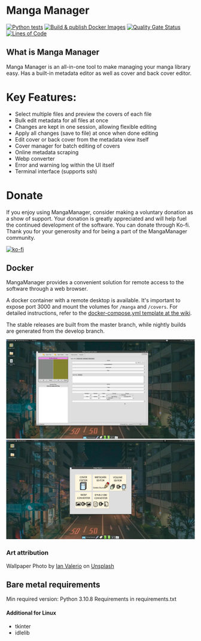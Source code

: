 # Manga Manager

[![Python tests](https://github.com/ThePromidius/Manga-Manager/actions/workflows/Run_Tests.yml/badge.svg)](https://github.com/ThePromidius/Manga-Manager/actions/workflows/Run_Tests.yml) [![Build & publish Docker Images](https://github.com/ThePromidius/Manga-Manager/actions/workflows/Build_Docker_Images.yml/badge.svg)](https://github.com/ThePromidius/Manga-Manager/actions/workflows/Build_Docker_Images.yml)
[![Quality Gate Status](https://sonarcloud.io/api/project_badges/measure?project=ThePromidius_Manga-Manager&metric=alert_status)](https://sonarcloud.io/summary/new_code?id=ThePromidius_Manga-Manager)
[![Lines of Code](https://sonarcloud.io/api/project_badges/measure?project=ThePromidius_Manga-Manager&metric=ncloc)](https://sonarcloud.io/summary/new_code?id=ThePromidius_Manga-Manager)

## What is Manga Manager
Manga Manager is an all-in-one tool to make managing your manga library easy.
Has a built-in metadata editor as well as cover and back cover editor.

# Key Features:
* Select multiple files and preview the covers of each file
* Bulk edit metadata for all files at once
* Changes are kept in one session, allowing flexible editing
* Apply all changes (save to file) at once when done editing
* Edit cover or back cover from the metadata view itself
* Cover manager for batch editing of covers
* Online metadata scraping
* Webp converter
* Error and warning log within the UI itself
* Terminal interface (supports ssh)



# Donate
If you enjoy using MangaManager, consider making a voluntary donation as a show of support. Your donation is greatly appreciated and will help fuel the continued development of the software.
You can donate through Ko-fi. Thank you for your generosity and for being a part of the MangaManager community.

[![ko-fi](https://ko-fi.com/img/githubbutton_sm.svg)](https://ko-fi.com/U7U4IC14H)

## Docker

MangaManager provides a convenient solution for remote access to the software through a web browser.

A docker container with a remote desktop is available. It's important to expose port 3000 and mount the volumes for `/manga` and `/covers`. For detailed instructions, refer to the [docker-compose.yml template at the wiki](https://github.com/ThePromidius/Manga-Manager/wiki/Docker#docker-composeyml).

The stable releases are built from the master branch, while nightly builds are generated from the develop branch.


![Screenshot-1](/project-docs/Screenshot_1.png)
![Screenshot-2](/project-docs/screenshot-2.png)

### Art attribution
Wallpaper Photo by [Ian Valerio](https://unsplash.com/@iangvalerio?utm_source=unsplash&utm_medium=referral&utm_content=creditCopyText) on [Unsplash](https://unsplash.com/s/photos/anime?utm_source=unsplash&utm_medium=referral&utm_content=creditCopyText)

## Bare metal requirements
Min required version: Python 3.10.8
Requirements in requirements.txt

#### Additional for Linux
- tkinter
- idlelib
